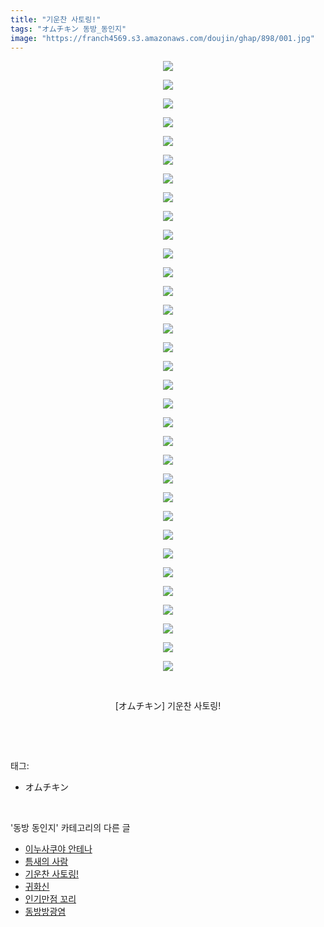 ```yaml
---
title: "기운찬 사토링!"
tags: "オムチキン 동방_동인지"
image: "https://franch4569.s3.amazonaws.com/doujin/ghap/898/001.jpg"
---
```

<div class="article">
<p style="text-align: center; clear: none; float: none;"><img src="{{ site.imgserver2 }}/ghap/898/001.jpg"/></p>
<p style="text-align: center; clear: none; float: none;"><img src="{{ site.imgserver2 }}/ghap/898/002.jpg"/></p>
<p style="text-align: center; clear: none; float: none;"><img src="{{ site.imgserver2 }}/ghap/898/003.jpg"/></p>
<p style="text-align: center; clear: none; float: none;"><img src="{{ site.imgserver2 }}/ghap/898/004.jpg"/></p>
<p style="text-align: center; clear: none; float: none;"><img src="{{ site.imgserver2 }}/ghap/898/005.jpg"/></p>
<p style="text-align: center; clear: none; float: none;"><img src="{{ site.imgserver2 }}/ghap/898/006.jpg"/></p>
<p style="text-align: center; clear: none; float: none;"><img src="{{ site.imgserver2 }}/ghap/898/007.jpg"/></p>
<p style="text-align: center; clear: none; float: none;"><img src="{{ site.imgserver2 }}/ghap/898/008.jpg"/></p>
<p style="text-align: center; clear: none; float: none;"><img src="{{ site.imgserver2 }}/ghap/898/009.jpg"/></p>
<p style="text-align: center; clear: none; float: none;"><img src="{{ site.imgserver2 }}/ghap/898/010.jpg"/></p>
<p style="text-align: center; clear: none; float: none;"><img src="{{ site.imgserver2 }}/ghap/898/011.jpg"/></p>
<p style="text-align: center; clear: none; float: none;"><img src="{{ site.imgserver2 }}/ghap/898/012.jpg"/></p>
<p style="text-align: center; clear: none; float: none;"><img src="{{ site.imgserver2 }}/ghap/898/013.jpg"/></p>
<p style="text-align: center; clear: none; float: none;"><img src="{{ site.imgserver2 }}/ghap/898/014.jpg"/></p>
<p style="text-align: center; clear: none; float: none;"><img src="{{ site.imgserver2 }}/ghap/898/015.jpg"/></p>
<p style="text-align: center; clear: none; float: none;"><img src="{{ site.imgserver2 }}/ghap/898/016.jpg"/></p>
<p style="text-align: center; clear: none; float: none;"><img src="{{ site.imgserver2 }}/ghap/898/017.jpg"/></p>
<p style="text-align: center; clear: none; float: none;"><img src="{{ site.imgserver2 }}/ghap/898/018.jpg"/></p>
<p style="text-align: center; clear: none; float: none;"><img src="{{ site.imgserver2 }}/ghap/898/019.jpg"/></p>
<p style="text-align: center; clear: none; float: none;"><img src="{{ site.imgserver2 }}/ghap/898/020.jpg"/></p>
<p style="text-align: center; clear: none; float: none;"><img src="{{ site.imgserver2 }}/ghap/898/021.jpg"/></p>
<p style="text-align: center; clear: none; float: none;"><img src="{{ site.imgserver2 }}/ghap/898/022.jpg"/></p>
<p style="text-align: center; clear: none; float: none;"><img src="{{ site.imgserver2 }}/ghap/898/023.jpg"/></p>
<p style="text-align: center; clear: none; float: none;"><img src="{{ site.imgserver2 }}/ghap/898/024.jpg"/></p>
<p style="text-align: center; clear: none; float: none;"><img src="{{ site.imgserver2 }}/ghap/898/025.jpg"/></p>
<p style="text-align: center; clear: none; float: none;"><img src="{{ site.imgserver2 }}/ghap/898/026.jpg"/></p>
<p style="text-align: center; clear: none; float: none;"><img src="{{ site.imgserver2 }}/ghap/898/027.jpg"/></p>
<p style="text-align: center; clear: none; float: none;"><img src="{{ site.imgserver2 }}/ghap/898/028.jpg"/></p>
<p style="text-align: center; clear: none; float: none;"><img src="{{ site.imgserver2 }}/ghap/898/029.jpg"/></p>
<p style="text-align: center; clear: none; float: none;"><img src="{{ site.imgserver2 }}/ghap/898/030.jpg"/></p>
<p style="text-align: center; clear: none; float: none;"><img src="{{ site.imgserver2 }}/ghap/898/031.jpg"/></p>
<p style="text-align: center; clear: none; float: none;"><img src="{{ site.imgserver2 }}/ghap/898/032.jpg"/></p>
<p style="text-align: center; clear: none; float: none;"><img src="{{ site.imgserver2 }}/ghap/898/033.jpg"/></p>
<p style="text-align: center; clear: none; float: none;"><br/></p>
<p style="text-align: center; clear: none; float: none;">[オムチキン] 기운찬 사토링!</p>
<p><br/></p>
</div><br/>
<div class="tagTrail">
<p>태그: </p>
<ul>
<li>オムチキン</li>
</ul>
</div><br/>
<div class="another">
<p>'동방 동인지' 카테고리의 다른 글</p>
<ul>
<li><a href="/ghap_900">이누사쿠야 안테나</a></li>
<li><a href="/ghap_899">틈새의 사람</a></li>
<li><a href="/ghap_898">기운찬 사토링!</a></li>
<li><a href="/ghap_897">귀화신</a></li>
<li><a href="/ghap_896">인기만점 꼬리</a></li>
<li><a href="/ghap_895">동방방광염</a></li>
</ul>
</div><br/>
<div class="cb_module cb_fluid">
<div class="cb_wrt cb_profile">
</div><!-- commentList close -->
</div><br/>
